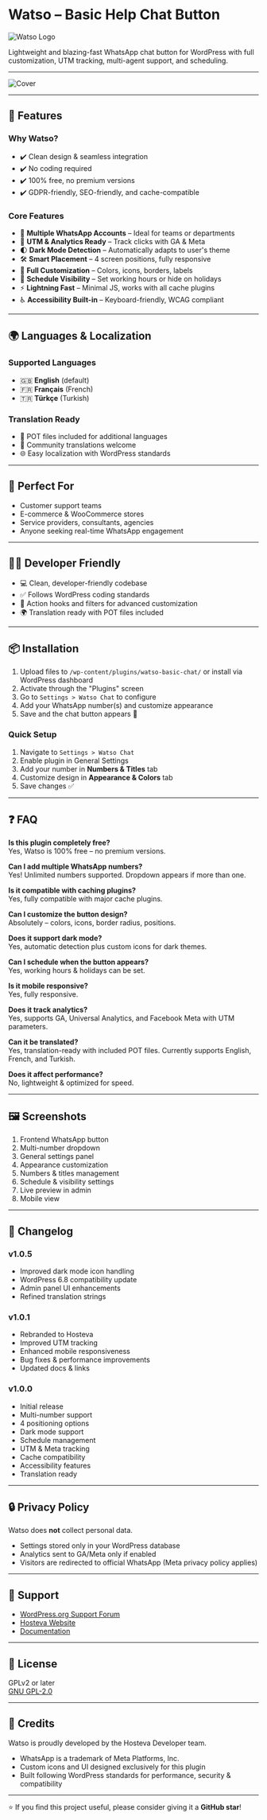 # Watso – Basic Help Chat Button

![Watso Logo](https://ps.w.org/watso-basic-chat/assets/icon-128x128.jpg?rev=3325382)

Lightweight and blazing-fast WhatsApp chat button for WordPress with full customization, UTM tracking, multi-agent support, and scheduling.

---

![Cover](https://ps.w.org/watso-basic-chat/assets/banner-1544x500.png?rev=3325585)

---

## 🚀 Features

### Why Watso?
- ✔️ Clean design & seamless integration
- ✔️ No coding required
- ✔️ 100% free, no premium versions
- ✔️ GDPR-friendly, SEO-friendly, and cache-compatible

### Core Features
- 🔢 **Multiple WhatsApp Accounts** – Ideal for teams or departments
- 🎯 **UTM & Analytics Ready** – Track clicks with GA & Meta
- 🌓 **Dark Mode Detection** – Automatically adapts to user's theme
- 🛠 **Smart Placement** – 4 screen positions, fully responsive
- 🎨 **Full Customization** – Colors, icons, borders, labels
- 📆 **Schedule Visibility** – Set working hours or hide on holidays
- ⚡ **Lightning Fast** – Minimal JS, works with all cache plugins
- ♿ **Accessibility Built-in** – Keyboard-friendly, WCAG compliant

---

## 🌍 Languages & Localization

### Supported Languages
- 🇬🇧 **English** (default)
- 🇫🇷 **Français** (French)
- 🇹🇷 **Türkçe** (Turkish)

### Translation Ready
- 🔧 POT files included for additional languages
- 📝 Community translations welcome
- 🌐 Easy localization with WordPress standards

---

## 👥 Perfect For
- Customer support teams
- E-commerce & WooCommerce stores
- Service providers, consultants, agencies
- Anyone seeking real-time WhatsApp engagement

---

## 👨‍💻 Developer Friendly
- 💻 Clean, developer-friendly codebase
- ✅ Follows WordPress coding standards
- 🔧 Action hooks and filters for advanced customization
- 🌍 Translation ready with POT files included

---

## 📦 Installation

1. Upload files to `/wp-content/plugins/watso-basic-chat/` or install via WordPress dashboard
2. Activate through the "Plugins" screen
3. Go to `Settings > Watso Chat` to configure
4. Add your WhatsApp number(s) and customize appearance
5. Save and the chat button appears 🎉

### Quick Setup
1. Navigate to `Settings > Watso Chat`
2. Enable plugin in General Settings
3. Add your number in **Numbers & Titles** tab
4. Customize design in **Appearance & Colors** tab
5. Save changes ✅

---

## ❓ FAQ

**Is this plugin completely free?**  
Yes, Watso is 100% free – no premium versions.

**Can I add multiple WhatsApp numbers?**  
Yes! Unlimited numbers supported. Dropdown appears if more than one.

**Is it compatible with caching plugins?**  
Yes, fully compatible with major cache plugins.

**Can I customize the button design?**  
Absolutely – colors, icons, border radius, positions.

**Does it support dark mode?**  
Yes, automatic detection plus custom icons for dark themes.

**Can I schedule when the button appears?**  
Yes, working hours & holidays can be set.

**Is it mobile responsive?**  
Yes, fully responsive.

**Does it track analytics?**  
Yes, supports GA, Universal Analytics, and Facebook Meta with UTM parameters.

**Can it be translated?**  
Yes, translation-ready with included POT files. Currently supports English, French, and Turkish.

**Does it affect performance?**  
No, lightweight & optimized for speed.

---

## 🖼️ Screenshots
1. Frontend WhatsApp button
2. Multi-number dropdown
3. General settings panel
4. Appearance customization
5. Numbers & titles management
6. Schedule & visibility settings
7. Live preview in admin
8. Mobile view

---

## 📜 Changelog

### v1.0.5
- Improved dark mode icon handling
- WordPress 6.8 compatibility update
- Admin panel UI enhancements
- Refined translation strings

### v1.0.1
- Rebranded to Hosteva
- Improved UTM tracking
- Enhanced mobile responsiveness
- Bug fixes & performance improvements
- Updated docs & links

### v1.0.0
- Initial release
- Multi-number support
- 4 positioning options
- Dark mode support
- Schedule management
- UTM & Meta tracking
- Cache compatibility
- Accessibility features
- Translation ready

---

## 🔒 Privacy Policy

Watso does **not** collect personal data.
- Settings stored only in your WordPress database
- Analytics sent to GA/Meta only if enabled
- Visitors are redirected to official WhatsApp (Meta privacy policy applies)

---

## 🤝 Support

- [WordPress.org Support Forum](https://wordpress.org/support/plugin/watso-basic-chat/)
- [Hosteva Website](https://www.hosteva.com/?utm_campaign=watso-basic-chat)
- [Documentation](https://www.hosteva.com/plugins/watso-basic-chat/?utm_campaign=watso-basic-chat)

---

## 📄 License

GPLv2 or later  
[GNU GPL-2.0](https://www.gnu.org/licenses/gpl-2.0.html)

---

## 🙌 Credits

Watso is proudly developed by the Hosteva Developer team.
- WhatsApp is a trademark of Meta Platforms, Inc.
- Custom icons and UI designed exclusively for this plugin
- Built following WordPress standards for performance, security & compatibility

---

⭐ If you find this project useful, please consider giving it a **GitHub star**!
